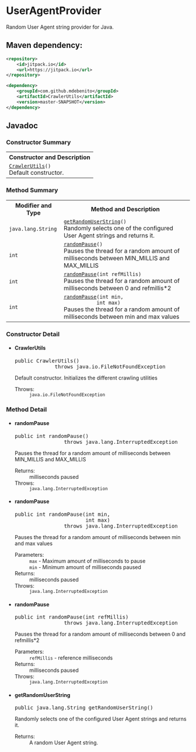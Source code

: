 # UserAgentProvider
Random User Agent string provider for Java.

## Maven dependency:

```xml
<repository>
    <id>jitpack.io</id>
    <url>https://jitpack.io</url>
</repository>
```
```xml
<dependency>
    <groupId>com.github.mdebenito</groupId>
    <artifactId>CrawlerUtils</artifactId>
    <version>master-SNAPSHOT</version>
</dependency>
```

## Javadoc

<h3>Constructor Summary</h3>
<table class="memberSummary" border="0" cellpadding="3" cellspacing="0" summary="Constructor Summary table, listing constructors, and an explanation">
<tr>
<th class="colOne" scope="col">Constructor and Description</th>
</tr>
<tr class="altColor">
<td class="colOne"><code><span class="memberNameLink"><a href="../wrapper/CrawlerUtils.html#CrawlerUtils--">CrawlerUtils</a></span>()</code>
<div class="block">Default constructor.</div>
</td>
</tr>
</table>


<h3>Method Summary</h3>
<table class="memberSummary" border="0" cellpadding="3" cellspacing="0" summary="Method Summary table, listing methods, and an explanation">
<tr>
<th class="colFirst" scope="col">Modifier and Type</th>
<th class="colLast" scope="col">Method and Description</th>
</tr>
<tr id="i0" class="altColor">
<td class="colFirst"><code>java.lang.String</code></td>
<td class="colLast"><code><span class="memberNameLink"><a href="../wrapper/CrawlerUtils.html#getRandomUserString--">getRandomUserString</a></span>()</code>
<div class="block">Randomly selects one of the configured User Agent strings and returns it.</div>
</td>
</tr>
<tr id="i1" class="rowColor">
<td class="colFirst"><code>int</code></td>
<td class="colLast"><code><span class="memberNameLink"><a href="../wrapper/CrawlerUtils.html#randomPause--">randomPause</a></span>()</code>
<div class="block">Pauses the thread for a random amount of milliseconds between MIN_MILLIS and MAX_MILLIS</div>
</td>
</tr>
<tr id="i2" class="altColor">
<td class="colFirst"><code>int</code></td>
<td class="colLast"><code><span class="memberNameLink"><a href="../wrapper/CrawlerUtils.html#randomPause-int-">randomPause</a></span>(int&nbsp;refMillis)</code>
<div class="block">Pauses the thread for a random amount of milliseconds between 0 and refmillis*2</div>
</td>
</tr>
<tr id="i3" class="rowColor">
<td class="colFirst"><code>int</code></td>
<td class="colLast"><code><span class="memberNameLink"><a href="../wrapper/CrawlerUtils.html#randomPause-int-int-">randomPause</a></span>(int&nbsp;min,
           int&nbsp;max)</code>
<div class="block">Pauses the thread for a random amount of milliseconds between min and max values</div>
</td>
</tr>
</table>

<h3>Constructor Detail</h3>
<a name="CrawlerUtils--">
<!--   -->
</a>
<ul class="blockListLast">
<li class="blockList">
<h4>CrawlerUtils</h4>
<pre>public&nbsp;CrawlerUtils()
             throws java.io.FileNotFoundException</pre>
<div class="block">Default constructor. Initializes the different crawling utilities</div>
<dl>
<dt><span class="throwsLabel">Throws:</span></dt>
<dd><code>java.io.FileNotFoundException</code></dd>
</dl>
</li>
</ul>
</li>
</ul>

<h3>Method Detail</h3>
<a name="randomPause--">
<!--   -->
</a>
<ul class="blockList">
<li class="blockList">
<h4>randomPause</h4>
<pre>public&nbsp;int&nbsp;randomPause()
                throws java.lang.InterruptedException</pre>
<div class="block">Pauses the thread for a random amount of milliseconds between MIN_MILLIS and MAX_MILLIS</div>
<dl>
<dt><span class="returnLabel">Returns:</span></dt>
<dd>milliseconds paused</dd>
<dt><span class="throwsLabel">Throws:</span></dt>
<dd><code>java.lang.InterruptedException</code></dd>
</dl>
</li>
</ul>
<a name="randomPause-int-int-">
<!--   -->
</a>
<ul class="blockList">
<li class="blockList">
<h4>randomPause</h4>
<pre>public&nbsp;int&nbsp;randomPause(int&nbsp;min,
                       int&nbsp;max)
                throws java.lang.InterruptedException</pre>
<div class="block">Pauses the thread for a random amount of milliseconds between min and max values</div>
<dl>
<dt><span class="paramLabel">Parameters:</span></dt>
<dd><code>max</code> - Maximum amount of milliseconds to pause</dd>
<dd><code>min</code> - Minimum amount of milliseconds paused</dd>
<dt><span class="returnLabel">Returns:</span></dt>
<dd>milliseconds paused</dd>
<dt><span class="throwsLabel">Throws:</span></dt>
<dd><code>java.lang.InterruptedException</code></dd>
</dl>
</li>
</ul>
<a name="randomPause-int-">
<!--   -->
</a>
<ul class="blockList">
<li class="blockList">
<h4>randomPause</h4>
<pre>public&nbsp;int&nbsp;randomPause(int&nbsp;refMillis)
                throws java.lang.InterruptedException</pre>
<div class="block">Pauses the thread for a random amount of milliseconds between 0 and refmillis*2</div>
<dl>
<dt><span class="paramLabel">Parameters:</span></dt>
<dd><code>refMillis</code> - reference milliseconds</dd>
<dt><span class="returnLabel">Returns:</span></dt>
<dd>milliseconds paused</dd>
<dt><span class="throwsLabel">Throws:</span></dt>
<dd><code>java.lang.InterruptedException</code></dd>
</dl>
</li>
</ul>
<a name="getRandomUserString--">
<!--   -->
</a>
<ul class="blockListLast">
<li class="blockList">
<h4>getRandomUserString</h4>
<pre>public&nbsp;java.lang.String&nbsp;getRandomUserString()</pre>
<div class="block">Randomly selects one of the configured User Agent strings and returns it.</div>
<dl>
<dt><span class="returnLabel">Returns:</span></dt>
<dd>A random User Agent string.</dd>
</dl>
</li>
</ul>
</li>
</ul>
</li>
</ul>
</div>